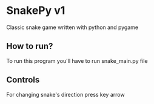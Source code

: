 # SnakePy v1
Classic snake game written with python and pygame

## How to run?
To run this program you'll have to run snake_main.py file

## Controls
For changing snake's direction press key arrow
